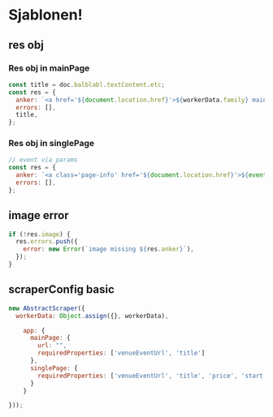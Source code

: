# Sjablonen!

## res obj

### Res obj in mainPage

```js
const title = doc.balblabl.textContent.etc;
const res = {
  anker: `<a href='${document.location.href}'>${workerData.family} main - ${title}</a>`,
  errors: [],
  title,
};
```

### Res obj in singlePage

```js
// event via params
const res = {
  anker: `<a class='page-info' href='${document.location.href}'>${event.title}</a>`,
  errors: [],
};
```

## image error

```js
if (!res.image) {
  res.errors.push({
    error: new Error(`image missing ${res.anker}`),
  });
}
```

## scraperConfig basic

```js
new AbstractScraper({
  workerData: Object.assign({}, workerData),

    app: {
      mainPage: {
        url: "",
        requiredProperties: ['venueEventUrl', 'title']
      },
      singlePage: {
        requiredProperties: ['venueEventUrl', 'title', 'price', 'start']
      }
    }

}));
```
